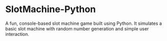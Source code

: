 # SlotMachine-Python
A fun, console-based slot machine game built using Python. It simulates a basic slot machine with random number generation and simple user interaction.
